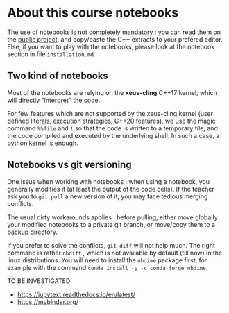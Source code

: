 
# About this course notebooks

The use of notebooks is not completely mandatory : you can read them on the [public project](https://gitlab.in2p3.fr/chamont/modernscientificcpp), and copy/paste the C++ extracts to your prefered editor. Else, if you want to play with the notebooks, please look at the notebook section in file `installation.md`.


## Two kind of notebooks

Most of the notebooks are relying on the **xeus-cling** C++17 kernel, which will directly "interpret" the code.

For few features which are not supported by the xeus-cling kernel (user defined literals, execution strategies, C++20 features), we use the magic command `%%file` and `!` so that the code is written to a temporary file, and the code compiled and executed by the underlying shell. In such a case, a python kernel is enough.

## Notebooks vs git versioning

One issue when working with notebooks : when using a notebook, you generally modifies it (at least the output of the code cells). If the teacher ask you to `git pull` a new version of it, you may face tedious merging conflicts.

The usual dirty workarounds applies : before pulling, either move globally your modified notebooks to a private git branch, or move/copy them to a backup directory.

If you prefer to solve the conflicts, `git diff`  will not help much. The right command is rather `nbdiff` , which is not available by default (till now) in the linux distributions. You will need to install the `nbdime` package first, for example with the command `conda install -y -c conda-forge nbdime`.

TO BE INVESTIGATED:
- https://jupytext.readthedocs.io/en/latest/
- https://mybinder.org/
